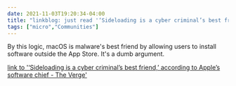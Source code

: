 ```yaml
---
date: 2021-11-03T19:20:34-04:00
title: "linkblog: just read '‘Sideloading is a cyber criminal’s best friend,’ according to Apple’s software chief - The Verge'"
tags: ["micro","Communities"]
---
```

By this logic, macOS is malware's best friend by allowing users to install software outside the App Store. It's a dumb argument.
 
[link to '‘Sideloading is a cyber criminal’s best friend,’ according to Apple’s software chief - The Verge'](https://www.theverge.com/2021/11/3/22761724/apple-craig-federighi-ios-sideloading-web-summit-2021-european-commission-digital-markets-act)
